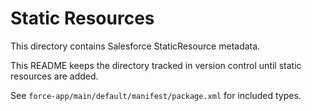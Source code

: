 # Static Resources

This directory contains Salesforce StaticResource metadata.

This README keeps the directory tracked in version control until static resources are added.

See `force-app/main/default/manifest/package.xml` for included types.
